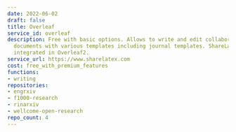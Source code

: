 ```yaml
---
date: 2022-06-02
draft: false
title: Overleaf
service_id: overleaf
description: Free with basic options. Allows to write and edit collaboratively latex
  documents with various templates including journal templates. ShareLaTex is now
  integrated in Overleaf2.
service_url: https://www.sharelatex.com
cost: free_with_premium_features
functions:
- writing
repositories:
- engrxiv
- f1000-research
- rinarxiv
- wellcome-open-research
repo_count: 4
---
```



